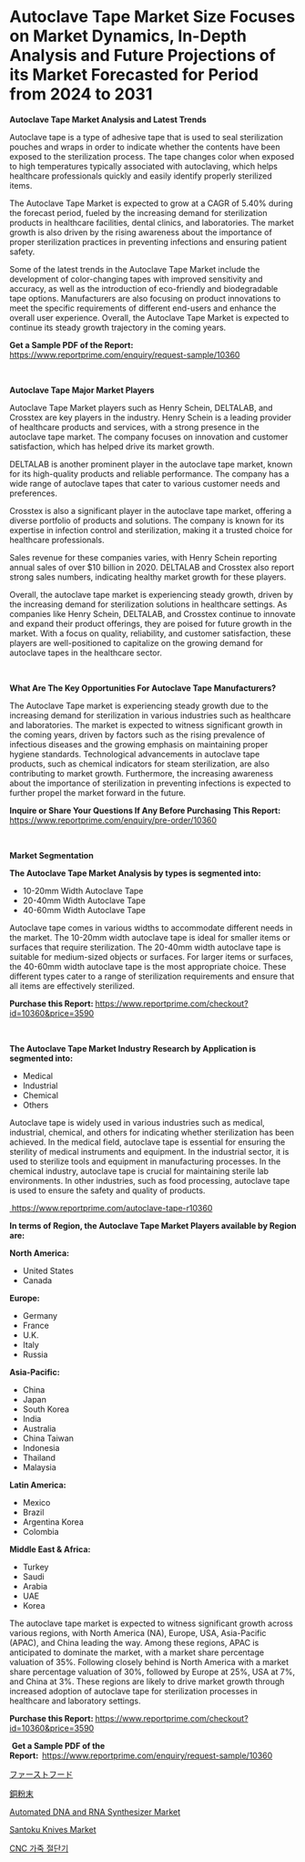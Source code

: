 <p><h1>Autoclave Tape Market Size Focuses on Market Dynamics, In-Depth Analysis and Future Projections of its Market Forecasted for Period from 2024 to 2031</h1></p><p><strong>Autoclave Tape Market Analysis and Latest Trends</strong></p>
<p><p>Autoclave tape is a type of adhesive tape that is used to seal sterilization pouches and wraps in order to indicate whether the contents have been exposed to the sterilization process. The tape changes color when exposed to high temperatures typically associated with autoclaving, which helps healthcare professionals quickly and easily identify properly sterilized items.</p><p>The Autoclave Tape Market is expected to grow at a CAGR of 5.40% during the forecast period, fueled by the increasing demand for sterilization products in healthcare facilities, dental clinics, and laboratories. The market growth is also driven by the rising awareness about the importance of proper sterilization practices in preventing infections and ensuring patient safety.</p><p>Some of the latest trends in the Autoclave Tape Market include the development of color-changing tapes with improved sensitivity and accuracy, as well as the introduction of eco-friendly and biodegradable tape options. Manufacturers are also focusing on product innovations to meet the specific requirements of different end-users and enhance the overall user experience. Overall, the Autoclave Tape Market is expected to continue its steady growth trajectory in the coming years.</p></p>
<p><strong>Get a Sample PDF of the Report:&nbsp;</strong> <a href="https://www.reportprime.com/enquiry/request-sample/10360">https://www.reportprime.com/enquiry/request-sample/10360</a></p>
<p>&nbsp;</p>
<p><strong>Autoclave Tape Major Market Players</strong></p>
<p><p>Autoclave Tape Market players such as Henry Schein, DELTALAB, and Crosstex are key players in the industry. Henry Schein is a leading provider of healthcare products and services, with a strong presence in the autoclave tape market. The company focuses on innovation and customer satisfaction, which has helped drive its market growth.</p><p>DELTALAB is another prominent player in the autoclave tape market, known for its high-quality products and reliable performance. The company has a wide range of autoclave tapes that cater to various customer needs and preferences.</p><p>Crosstex is also a significant player in the autoclave tape market, offering a diverse portfolio of products and solutions. The company is known for its expertise in infection control and sterilization, making it a trusted choice for healthcare professionals.</p><p>Sales revenue for these companies varies, with Henry Schein reporting annual sales of over $10 billion in 2020. DELTALAB and Crosstex also report strong sales numbers, indicating healthy market growth for these players.</p><p>Overall, the autoclave tape market is experiencing steady growth, driven by the increasing demand for sterilization solutions in healthcare settings. As companies like Henry Schein, DELTALAB, and Crosstex continue to innovate and expand their product offerings, they are poised for future growth in the market. With a focus on quality, reliability, and customer satisfaction, these players are well-positioned to capitalize on the growing demand for autoclave tapes in the healthcare sector.</p></p>
<p>&nbsp;</p>
<p><strong>What Are The Key Opportunities For Autoclave Tape Manufacturers?</strong></p>
<p><p>The Autoclave Tape market is experiencing steady growth due to the increasing demand for sterilization in various industries such as healthcare and laboratories. The market is expected to witness significant growth in the coming years, driven by factors such as the rising prevalence of infectious diseases and the growing emphasis on maintaining proper hygiene standards. Technological advancements in autoclave tape products, such as chemical indicators for steam sterilization, are also contributing to market growth. Furthermore, the increasing awareness about the importance of sterilization in preventing infections is expected to further propel the market forward in the future.</p></p>
<p><strong>Inquire or Share Your Questions If Any Before Purchasing This Report:</strong> <a href="https://www.reportprime.com/enquiry/pre-order/10360">https://www.reportprime.com/enquiry/pre-order/10360</a></p>
<p>&nbsp;</p>
<p><strong>Market Segmentation</strong></p>
<p><strong>The Autoclave Tape Market Analysis by types is segmented into:</strong></p>
<p><ul><li>10-20mm Width Autoclave Tape</li><li>20-40mm Width Autoclave Tape</li><li>40-60mm Width Autoclave Tape</li></ul></p>
<p><p>Autoclave tape comes in various widths to accommodate different needs in the market. The 10-20mm width autoclave tape is ideal for smaller items or surfaces that require sterilization. The 20-40mm width autoclave tape is suitable for medium-sized objects or surfaces. For larger items or surfaces, the 40-60mm width autoclave tape is the most appropriate choice. These different types cater to a range of sterilization requirements and ensure that all items are effectively sterilized.</p></p>
<p><strong>Purchase this Report:&nbsp;</strong><a href="https://www.reportprime.com/checkout?id=10360&price=3590">https://www.reportprime.com/checkout?id=10360&price=3590</a></p>
<p>&nbsp;</p>
<p><strong>The Autoclave Tape Market Industry Research by Application is segmented into:</strong></p>
<p><ul><li>Medical</li><li>Industrial</li><li>Chemical</li><li>Others</li></ul></p>
<p><p>Autoclave tape is widely used in various industries such as medical, industrial, chemical, and others for indicating whether sterilization has been achieved. In the medical field, autoclave tape is essential for ensuring the sterility of medical instruments and equipment. In the industrial sector, it is used to sterilize tools and equipment in manufacturing processes. In the chemical industry, autoclave tape is crucial for maintaining sterile lab environments. In other industries, such as food processing, autoclave tape is used to ensure the safety and quality of products.</p></p>
<p><a href="https://www.reportprime.com/autoclave-tape-r10360">&nbsp;https://www.reportprime.com/autoclave-tape-r10360</a></p>
<p><strong>In terms of Region, the Autoclave Tape Market Players available by Region are:</strong></p>
<p>
    <p> <strong> North America: </strong>
        <ul>
            <li>United States</li>
            <li>Canada</li>
        </ul>
        </p> 
    <p> <strong> Europe: </strong>
        <ul>
            <li>Germany</li>
            <li>France</li>
            <li>U.K.</li>
            <li>Italy</li>
            <li>Russia</li>
        </ul>
        </p> 
    <p> <strong> Asia-Pacific: </strong>
        <ul>
            <li>China</li>
            <li>Japan</li>
            <li>South Korea</li>
            <li>India</li>
            <li>Australia</li>
            <li>China Taiwan</li>
            <li>Indonesia</li>
            <li>Thailand</li>
            <li>Malaysia</li>
        </ul>
        </p> 
    <p> <strong> Latin America: </strong>
        <ul>
            <li>Mexico</li>
            <li>Brazil</li>
            <li>Argentina Korea</li>
            <li>Colombia</li>
        </ul>
        </p> 
    <p> <strong> Middle East & Africa: </strong>
        <ul>
            <li>Turkey</li>
            <li>Saudi</li>
            <li>Arabia</li>
            <li>UAE</li>
            <li>Korea</li>
        </ul>
    </p>
    </p>
<p><p>The autoclave tape market is expected to witness significant growth across various regions, with North America (NA), Europe, USA, Asia-Pacific (APAC), and China leading the way. Among these regions, APAC is anticipated to dominate the market, with a market share percentage valuation of 35%. Following closely behind is North America with a market share percentage valuation of 30%, followed by Europe at 25%, USA at 7%, and China at 3%. These regions are likely to drive market growth through increased adoption of autoclave tape for sterilization processes in healthcare and laboratory settings.</p></p>
<p><strong>Purchase this Report: </strong><a href="https://www.reportprime.com/checkout?id=10360&price=3590">https://www.reportprime.com/checkout?id=10360&price=3590</a></p>
<p>&nbsp;<strong>Get a Sample PDF of the Report:&nbsp;&nbsp;</strong><a href="https://www.reportprime.com/enquiry/request-sample/10360">https://www.reportprime.com/enquiry/request-sample/10360</a></p>
<p><strong></strong></p>
<p><p><a href="https://github.com/LizaHeller2023/Market-Research-Report-List-1/blob/main/368840479434.md">ファーストフード</a></p><p><a href="https://github.com/deonnorth8/Market-Research-Report-List-1/blob/main/851004079433.md">銅粉末</a></p><p><a href="https://github.com/LaceyZemlak1/Market-Research-Report-List-1/blob/main/automated-dna-and-rna-synthesizer-market.md">Automated DNA and RNA Synthesizer Market</a></p><p><a href="https://issuu.com/reportprime-2/docs/santoku-knives-market-size-2030.pptx">Santoku Knives Market</a></p><p><a href="https://github.com/ROBERTS65DAVID/Market-Research-Report-List-1/blob/main/943236974289.md">CNC 가죽 절단기</a></p></p>